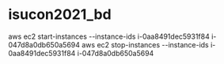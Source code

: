 # isucon2021_bd
aws ec2 start-instances --instance-ids i-0aa8491dec5931f84 i-047d8a0db650a5694
aws ec2 stop-instances --instance-ids i-0aa8491dec5931f84 i-047d8a0db650a5694
